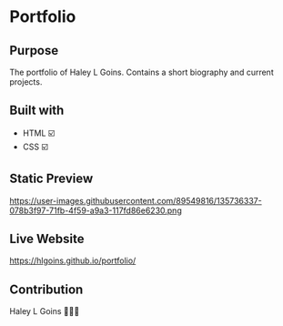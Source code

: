 # Portfolio

## Purpose
The portfolio of Haley L Goins. Contains a short biography and current projects.

## Built with
* HTML ☑️
* CSS ☑️

## Static Preview
https://user-images.githubusercontent.com/89549816/135736337-078b3f97-71fb-4f59-a9a3-117fd86e6230.png

## Live Website
https://hlgoins.github.io/portfolio/

## Contribution
Haley L Goins 🙇🏾‍♀️
